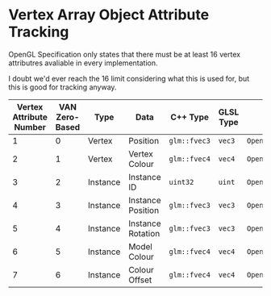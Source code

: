 # Vertex Array Object Attribute Tracking

OpenGL Specification only states that there must be at least 16 vertex attributres avaliable in every implementation.

I doubt we'd ever reach the 16 limit considering what this is used for, but this is good for tracking anyway.

| Vertex Attribute Number | VAN Zero-Based | Type     | Data                 | C++ Type     | GLSL Type   | Location                                                                          |
| ----------------------- | -------------- | -------- | -------------------- | ------------ | ----------- | --------------------------------------------------------------------------------- |
| 1                       | 0              | Vertex   | Position             | `glm::fvec3` | `vec3`      | `OpenCAGELevelViewer::AllInOne::ContentManager::CMVertex::pos`                    |
| 2                       | 1              | Vertex   | Vertex Colour        | `glm::fvec4` | `vec4`      | `OpenCAGELevelViewer::AllInOne::ContentManager::CMVertex::col`                    |
| 3                       | 2              | Instance | Instance ID          | `uint32`     | `uint`      | `OpenCAGELevelViewer::AllInOne::ContentManager::ModelReferenceGL::instanceId`     |
| 4                       | 3              | Instance | Instance Position    | `glm::fvec3` | `vec3`      | `OpenCAGELevelViewer::AllInOne::ContentManager::ModelReferenceGL::worldPosition`  |
| 5                       | 4              | Instance | Instance Rotation    | `glm::fvec3` | `vec3`      | `OpenCAGELevelViewer::AllInOne::ContentManager::ModelReferenceGL::worldRotation`  |
| 6                       | 5              | Instance | Model Colour         | `glm::fvec4` | `vec4`      | `OpenCAGELevelViewer::AllInOne::ContentManager::ModelReferenceGL::materialColour` |
| 7                       | 6              | Instance | Colour Offset        | `glm::fvec4` | `vec4`      | `OpenCAGELevelViewer::AllInOne::ContentManager::ModelReferenceGL::colOffset`      |